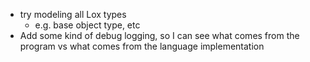- try modeling all Lox types
  - e.g. base object type, etc
- Add some kind of debug logging, so I can see what comes from the program vs what comes from the language implementation
